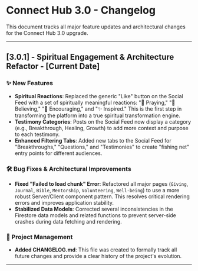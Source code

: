 
# Connect Hub 3.0 - Changelog

This document tracks all major feature updates and architectural changes for the Connect Hub 3.0 upgrade.

---

## [3.0.1] - Spiritual Engagement & Architecture Refactor - [Current Date]

### ✨ New Features

-   **Spiritual Reactions**: Replaced the generic "Like" button on the Social Feed with a set of spiritually meaningful reactions: "🙏 Praying," "💪 Believing," "🤗 Encouraging," and "✨ Inspired." This is the first step in transforming the platform into a true spiritual transformation engine.
-   **Testimony Categories**: Posts on the Social Feed now display a category (e.g., Breakthrough, Healing, Growth) to add more context and purpose to each testimony.
-   **Enhanced Filtering Tabs**: Added new tabs to the Social Feed for "Breakthroughs," "Questions," and "Testimonies" to create "fishing net" entry points for different audiences.

### 🛠️ Bug Fixes & Architectural Improvements

-   **Fixed "Failed to load chunk" Error**: Refactored all major pages (`Giving`, `Journal`, `Bible`, `Mentorship`, `Volunteering`, `Well-being`) to use a more robust Server/Client component pattern. This resolves critical rendering errors and improves application stability.
-   **Stabilized Data Models**: Corrected several inconsistencies in the Firestore data models and related functions to prevent server-side crashes during data fetching and rendering.

### 📝 Project Management

-   **Added CHANGELOG.md**: This file was created to formally track all future changes and provide a clear history of the project's evolution.

---
